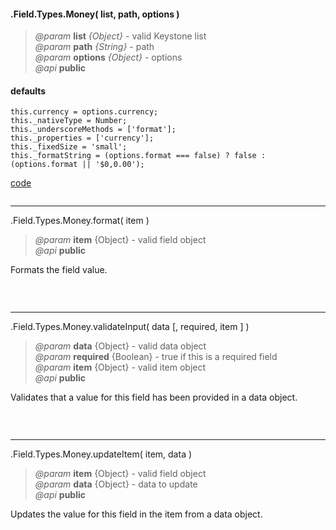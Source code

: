 #### .Field.Types.Money( list, path, options )  
> *@param* **list** _{Object}_  - valid Keystone list   
> *@param* **path** _{String}_  - path   
> *@param* **options** _{Object}_  - options   
> *@api* **public**  

<div class="code-header"> <h4>defaults</h4></div><pre class=" language-javascript"><code class="language-javascript">this.currency = options.currency;
this._nativeType = Number;
this._underscoreMethods = ['format'];
this._properties = ['currency'];
this._fixedSize = 'small';
this._formatString = (options.format === false) ? false : (options.format || '$0,0.00');</code></pre>

<div class="code-header addGitHubLink" data-file="fields/types/money/MoneyType.js"> <a href="#" class="loadCode"> code</a></div><pre class=" language-javascript hideCode api"></pre> 

---
<span class="subMethod"> .Field.Types.Money.format( item ) </span>  
> *@param* **item** {Object} - valid field object   
> *@api* **public**     

Formats the field value.  

<div class="code-header addGitHubLink" data-file="fields/types/money/MoneyType.js#L29-L46">&nbsp; </div><pre class=" language-javascript hideCode api"></pre>

---
<span class="subMethod"> .Field.Types.Money.validateInput( data [, required, item ] )  </span> 
> *@param* **data** {Object} - valid data object  
> *@param* **required** {Boolean} - true if this is a required field  
> *@param* **item** {Object} - valid item object  
> *@api* **public**   
  
Validates that a value for this field has been provided in a data object.  

<div class="code-header addGitHubLink" data-file="fields/types/money/MoneyType.js#L27"> &nbsp;</div><pre class=" language-javascript hideCode api"></pre> 


---
<span class="subMethod"> .Field.Types.Money.updateItem( item, data )  </span> 
> *@param* **item** {Object} - valid field object  
> *@param* **data** {Object} - data to update  
> *@api* **public**  

Updates the value for this field in the item from a data object.   

<div class="code-header addGitHubLink" data-file="fields/types/money/MoneyType.js#L26"> &nbsp;</div><pre class=" language-javascript hideCode api"></pre> 
